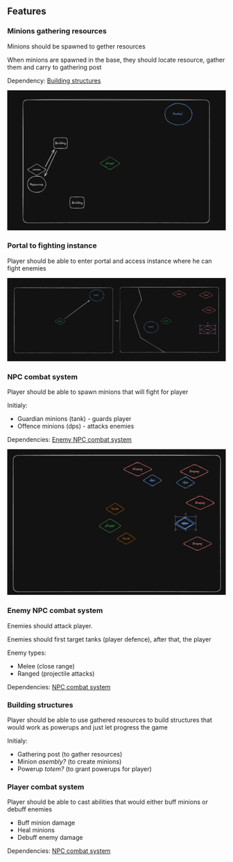 ## Features

### Minions gathering resources

Minions should be spawned to gether resources

When minions are spawned in the base, they should locate resource, gather them and carry to gathering post

Dependency: [Building structures](#building-structures)

![Minions gathering resources mockup](./images/image1.png)

### Portal to fighting instance

Player should be able to enter portal and access instance where he can fight enemies

![Portalling to fighting arena mockup](./images/image2.png)

### NPC combat system

Player should be able to spawn minions that will fight for player

Initialy:
- Guardian minions (tank) - guards player
- Offence minions (dps) - attacks enemies

Dependencies: [Enemy NPC combat system](#enemy-npc-combat-system)

![Minions fighting mockup](./images/image3.png)

### Enemy NPC combat system

Enemies should attack player.

Enemies should first target tanks (player defence), after that, the player

Enemy types:
- Melee (close range)
- Ranged (projectile attacks)

Dependencies: [NPC combat system](#npc-combat-system)

### Building structures

Player should be able to use gathered resources to build structures that would work as powerups and just let progress the game

Initialy:
- Gathering post (to gather resources)
- Minion *asembly?* (to create minions)
- Powerup *totem?* (to grant powerups for player)

### Player combat system

Player should be able to cast abilities that would either buff minions or debuff enemies

- Buff minion damage
- Heal minions
- Debuff enemy damage

Dependencies: [NPC combat system](#npc-combat-system)
